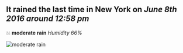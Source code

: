 ## It rained the last time in New York on *June 8th 2016 around 12:58 pm*
💧💧  **moderate rain** *Humidity 66%*

![moderate rain](http://openweathermap.org/img/w/10d.png)
